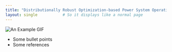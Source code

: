 ```yaml
---
title: "Distributionally Robust Optimization-based Power System Operations"
layout: single           # So it displays like a normal page
---
```

![An Example GIF](/assets/images/Project_01_CPO_Fig01_Title.gif)

- Some bullet points
- Some references
